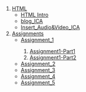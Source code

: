 
<ol>
    <li>
        <a href="Class_Notes/HTML">HTML</a>
        <ul>
            <li><a href="Class_Notes/HTML/html_intro_index.html">HTML Intro</a></li>
            <li><a href="Class_Notes/HTML/blog.html">blog_ICA</a></li>
            <li><a href="Class_Notes/HTML/DisplayAudio&Video.html">Insert_Audio&Video_ICA</a></li>
        </ul>
    </li>
    <li>
        <a href="Assignments/">Assignments</a>
        <ul>
            <li><a href="Assignments/Assignment_1/Assignment1-Part1/">Assignment_1</a></li>
                <ol>
                    <li><a href="Assignments/Assignment_1/Assignment1-Part1/Assignment1-Part1.html">Assignment1-Part1</a></li>
                    <li><a href="Assignments/Assignment_1/Assignment1-Part2/Assignment1-Part2.html">Assignment1-Part2</a></li>
                </ol>
            <li><a href="Assignments/Assignment_2">Assignment_2</a></li>
            <li><a href="Assignments/Assignment_3">Assignment_3</a></li>
            <li><a href="Assignments/Assignment_4">Assignment_4</a></li>
            <li><a href="Assignments/Assignment_5">Assignment_5</a></li>
        </ul>
    </li>
</ol>

    